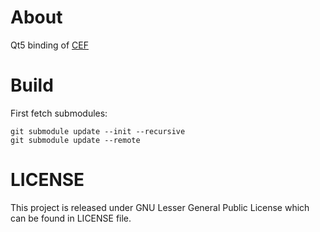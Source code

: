 # About
Qt5 binding of [CEF](https://bitbucket.org/chromiumembedded/cef)

# Build
First fetch submodules:
```shell
git submodule update --init --recursive
git submodule update --remote
```

# LICENSE
This project is released under GNU Lesser General Public License which
can be found in LICENSE file.
